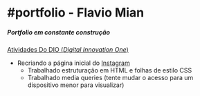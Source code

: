 # #portfolio - Flavio Mian

##### Portfolio em constante construção


<u>Atividades Do DIO (*Digital Innovation One*)</u>

- Recriando a página inicial do [Instagram](https://flaviomian.github.io/portfolio/instagram-landing/index.html)
  - Trabalhado estruturação em HTML e folhas de estilo CSS 
  - Trabalhado media queries (tente mudar o acesso para um dispositivo menor para visualizar)

